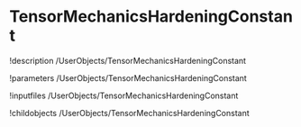 <!-- MOOSE Documentation Stub: Remove this when content is added. -->

# TensorMechanicsHardeningConstant
!description /UserObjects/TensorMechanicsHardeningConstant

!parameters /UserObjects/TensorMechanicsHardeningConstant

!inputfiles /UserObjects/TensorMechanicsHardeningConstant

!childobjects /UserObjects/TensorMechanicsHardeningConstant
